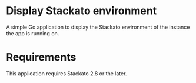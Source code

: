 # Display Stackato environment

A simple Go application to display the Stackato environment of the
instance the app is running on.

# Requirements

This application requires Stackato 2.8 or the later.